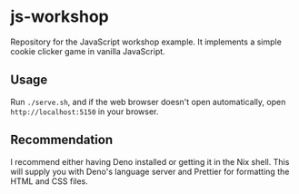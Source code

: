 # js-workshop

Repository for the JavaScript workshop example. It implements a simple cookie
clicker game in vanilla JavaScript.

## Usage

Run `./serve.sh`, and if the web browser doesn't open automatically, open
`http://localhost:5150` in your browser.

## Recommendation

I recommend either having Deno installed or getting it in the Nix shell.
This will supply you with Deno's language server and Prettier for formatting
the HTML and CSS files.
